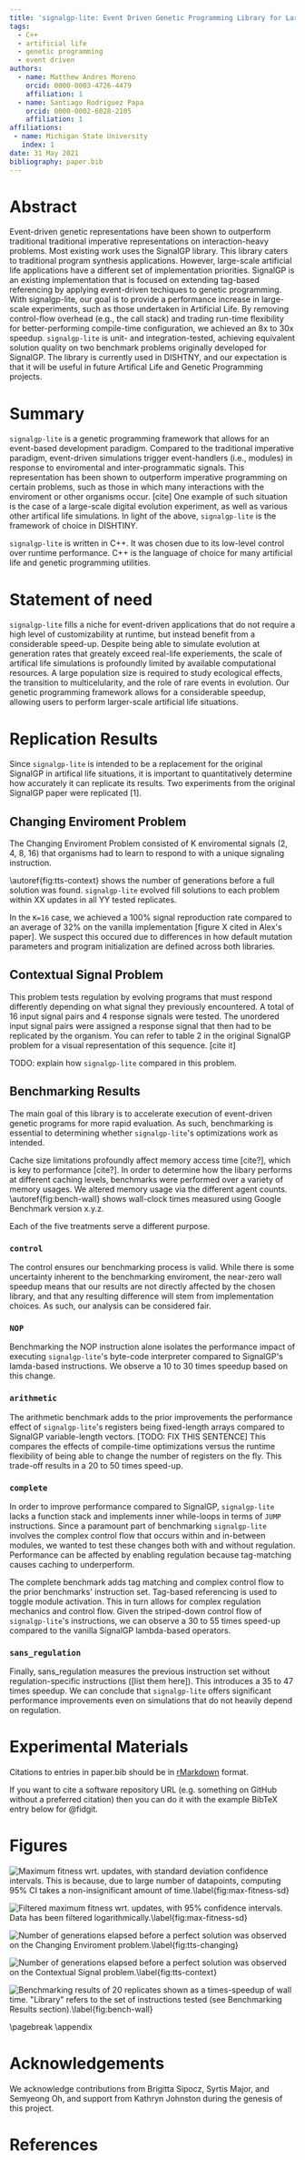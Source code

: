 ```yaml
---
title: 'signalgp-lite: Event Driven Genetic Programming Library for Large-Scale Artificial Life Applications'
tags:
  - C++
  - artificial life
  - genetic programming
  - event driven
authors:
  - name: Matthew Andres Moreno
    orcid: 0000-0003-4726-4479
    affiliation: 1
  - name: Santiago Rodriguez Papa
    orcid: 0000-0002-6028-2105
    affiliation: 1
affiliations:
 - name: Michigan State University
   index: 1
date: 31 May 2021
bibliography: paper.bib
---
```


# Abstract

Event-driven genetic representations have been shown to outperform traditional traditional imperative representations on interaction-heavy problems.
Most existing work uses the SignalGP library.
This library caters to traditional program synthesis applications.
However, large-scale artificial life applications have a different set of implementation priorities.
SignalGP is an existing implementation that is focused on extending tag-based referencing by applying event-driven techiques to genetic programming.
With signalgp-lite, our goal is to provide a performance increase in large-scale experiments, such as those undertaken in Artificial Life.
By removing control-flow overhead (e.g., the call stack) and trading run-time flexibility for better-performing compile-time configuration, we achieved an 8x to 30x speedup.
`signalgp-lite` is unit- and integration-tested, achieving equivalent solution quality on two benchmark problems originally developed for SignalGP.
The library is currently used in DISHTNY, and our expectation is that it will be useful in future Artifical Life and Genetic Programming projects.

# Summary

`signalgp-lite` is a genetic programming framework that allows for an event-based development paradigm.
Compared to the traditional imperative paradigm, event-driven simulations trigger event-handlers (i.e., modules) in response to enviromental and inter-programmatic signals.
This representation has been shown to outperform imperative programming on certain problems, such as those in which many interactions with the enviroment or other organisms occur. [cite]
One example of such situation is the case of a large-scale digital evolution experiment, as well as various other artifical life simulations.
In light of the above, `signalgp-lite` is the framework of choice in DISHTINY.

`signalgp-lite` is written in C++.
It was chosen due to its low-level control over runtime performance.
C++ is the language of choice for many artificial life and genetic programming utilities.

# Statement of need

`signalgp-lite` fills a niche for event-driven applications that do not require a high level of customizability at runtime, but instead benefit from a considerable speed-up.
Despite being able to simulate evolution at generation rates that greately exceed real-life experiements, the scale of artifical life simulations is profoundly limited by available computational resources.
A large population size is required to study ecological effects, the transition to multicelularity, and the role of rare events in evolution.
Our genetic programming framework allows for a considerable speedup, allowing users to perform larger-scale artificial life situations.

# Replication Results

Since `signalgp-lite` is intended to be a replacement for the original SignalGP in artifical life situations, it is important to quantitatively determine how accurately it can replicate its results.
Two experiments from the original SignalGP paper were replicated [1].

## Changing Enviroment Problem

The Changing Enviroment Problem consisted of K enviromental signals (2, 4, 8, 16) that organisms had to learn to respond to with a unique signaling instruction.

\autoref{fig:tts-context} shows the number of generations before a full solution was found.
`signalgp-lite` evolved fill solutions to each problem within XX updates in all YY tested replicates.

In the `K=16` case, we achieved a 100% signal reproduction rate compared to an average of 32% on the vanilla implementation  [figure X cited in Alex's paper].
We suspect this occured due to differences in how default mutation parameters and program initialization are defined across both libraries.

## Contextual Signal Problem

This problem tests regulation by evolving programs that must respond differently depending on what signal they previously encountered.
A total of 16 input signal pairs and 4 response signals were tested.
The unordered input signal pairs were assigned a response signal that then had to be replicated by the organism.
You can refer to table 2 in the original SignalGP problem for a visual representation of this sequence. [cite it]

TODO: explain how `signalgp-lite` compared in this problem.

## Benchmarking Results

The main goal of this library is to accelerate execution of event-driven genetic programs for more rapid evaluation.
As such, benchmarking is essential to determining whether `signalgp-lite`'s optimizations work as intended.

Cache size limitations profoundly affect memory access time [cite?], which is key to performance [cite?].
In order to determine how the libary performs at different caching levels, benchmarks were performed over a variety of memory usages.
We altered memory usage via the different agent counts.
\autoref{fig:bench-wall} shows wall-clock times measured using Google Benchmark version x.y.z.

Each of the five treatments serve a different purpose.

### `control`

The control ensures our benchmarking process is valid.
While there is some uncertainty inherent to the benchmarking enviroment, the near-zero wall speedup means that our results are not directly affected by the chosen library, and that any resulting difference will stem from implementation choices.
As such, our analysis can be considered fair.

### `NOP`

Benchmarking the NOP instruction alone isolates the performance impact of executing `signalgp-lite`'s byte-code interpreter compared to SignalGP's lamda-based instructions.
We observe a 10 to 30 times speedup based on this change.

### `arithmetic`

The arithmetic benchmark adds to the prior improvements the performance effect of `signalgp-lite`'s registers being fixed-length arrays compared to SignalGP variable-length vectors. [TODO: FIX THIS SENTENCE]
This compares the effects of compile-time optimizations versus the runtime flexibility of being able to change the number of registers on the fly.
This trade-off results in a 20 to 50 times speed-up.

### `complete`

In order to improve performance compared to SignalGP, `signalgp-lite` lacks a function stack and implements inner while-loops in terms of `JUMP` instructions.
Since a paramount part of benchmarking `signalgp-lite` involves the complex control flow that occurs within and in-between modules, we wanted to test these changes both with and without regulation.
Performance can be affected by enabling regulation because tag-matching causes caching to underperform.

The complete benchmark adds tag matching and complex control flow to the prior benchmarks' instruction set.
Tag-based referencing is used to toggle module activation.
This in turn allows for complex regulation mechanics and control flow.
Given the striped-down control flow of `signalgp-lite`'s instructions, we can observe a 30 to 55 times speed-up compared to the vanilla SignalGP lambda-based operators.

### `sans_regulation`

Finally, sans_regulation measures the previous instruction set without regulation-specific instructions ([list them here]).
This introduces a 35 to 47 times speedup.
We can conclude that `signalgp-lite` offers significant performance improvements even on simulations that do not heavily depend on regulation.

# Experimental Materials

Citations to entries in paper.bib should be in
[rMarkdown](http://rmarkdown.rstudio.com/authoring_bibliographies_and_citations.html)
format.

If you want to cite a software repository URL (e.g. something on GitHub without a preferred
citation) then you can do it with the example BibTeX entry below for @fidgit.

<!-- For a quick reference, the following citation commands can be used:
- `@author:2001`  ->  "Author et al. (2001)"
- `[@author:2001]` -> "(Author et al., 2001)"
- `[@author1:2001; @author2:2001]` -> "(Author1 et al., 2001; Author2 et al., 2002)" -->

# Figures

<!-- Figures can be included like this:
![Caption for example figure.\label{fig:example}](figure.png)
and referenced from text using \autoref{fig:example}.

Figure sizes can be customized by adding an optional second parameter:
![Caption for example figure.](figure.png){ width=20% } -->

![Maximum fitness wrt. updates, with standard deviation confidence intervals. This is because, due to large number of datapoints, computing 95% CI takes a non-insignificant amount of time.\label{fig:max-fitness-sd}](figures/max-fitness-sd.png)

![Filtered maximum fitness wrt. updates, with 95% confidence intervals. Data has been filtered logarithmically.\label{fig:max-fitness-sd}](figures/max-fitness-log2.png)

![Number of generations elapsed before a perfect solution was observed on the Changing Enviroment problem.\label{fig:tts-changing}](figures/solution-time-swarmplot.png)

![Number of generations elapsed before a perfect solution was observed on the Contextual Signal problem.\label{fig:tts-context}](figures/solution-time-contextual-signal.png)

<!-- benchmarking results -->

![Benchmarking results of 20 replicates shown as a times-speedup of wall time. "Library" refers to the set of instructions tested (see Benchmarking Results section).\label{fig:bench-wall}](figures/wall-time-speedup.jpeg)

\pagebreak
\appendix

# Acknowledgements

We acknowledge contributions from Brigitta Sipocz, Syrtis Major, and Semyeong
Oh, and support from Kathryn Johnston during the genesis of this project.

# References
